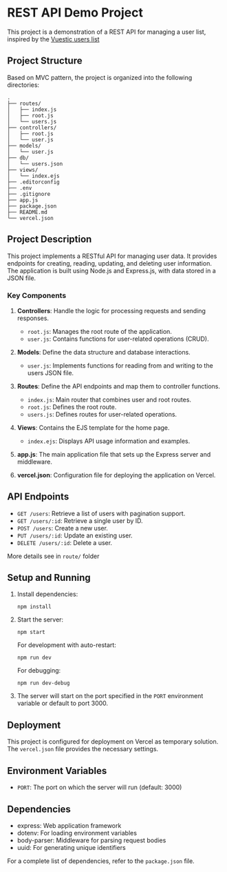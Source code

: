 # REST API Demo Project

This project is a demonstration of a REST API for managing a user list, inspired by the [Vuestic users list](https://admin-demo.vuestic.dev/users)

## Project Structure

Based on MVC pattern, the project is organized into the following directories:

```
.
├── routes/
│   ├── index.js
│   ├── root.js
│   └── users.js
├── controllers/
│   ├── root.js
│   └── user.js
├── models/
│   └── user.js
├── db/
│   └── users.json
├── views/
│   └── index.ejs
├── .editorconfig
├── .env
├── .gitignore
├── app.js
├── package.json
├── README.md
└── vercel.json
```

## Project Description

This project implements a RESTful API for managing user data. It provides endpoints for creating, reading, updating, and deleting user information. The application is built using Node.js and Express.js, with data stored in a JSON file.

### Key Components

1. **Controllers**: Handle the logic for processing requests and sending responses.
   - `root.js`: Manages the root route of the application.
   - `user.js`: Contains functions for user-related operations (CRUD).

2. **Models**: Define the data structure and database interactions.
   - `user.js`: Implements functions for reading from and writing to the users JSON file.

3. **Routes**: Define the API endpoints and map them to controller functions.
   - `index.js`: Main router that combines user and root routes.
   - `root.js`: Defines the root route.
   - `users.js`: Defines routes for user-related operations.

4. **Views**: Contains the EJS template for the home page.
   - `index.ejs`: Displays API usage information and examples.

5. **app.js**: The main application file that sets up the Express server and middleware.

6. **vercel.json**: Configuration file for deploying the application on Vercel.

## API Endpoints

- `GET /users`: Retrieve a list of users with pagination support.
- `GET /users/:id`: Retrieve a single user by ID.
- `POST /users`: Create a new user.
- `PUT /users/:id`: Update an existing user.
- `DELETE /users/:id`: Delete a user.

More details see in `route/` folder

## Setup and Running

1. Install dependencies:
   ```
   npm install
   ```

2. Start the server:
   ```
   npm start
   ```

   For development with auto-restart:
   ```
   npm run dev
   ```

   For debugging:
   ```
   npm run dev-debug
   ```

3. The server will start on the port specified in the `PORT` environment variable or default to port 3000.

## Deployment

This project is configured for deployment on Vercel as temporary solution. The `vercel.json` file provides the necessary settings.

## Environment Variables

- `PORT`: The port on which the server will run (default: 3000)

## Dependencies

- express: Web application framework
- dotenv: For loading environment variables
- body-parser: Middleware for parsing request bodies
- uuid: For generating unique identifiers

For a complete list of dependencies, refer to the `package.json` file.
